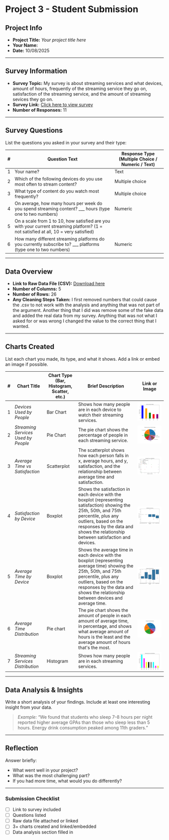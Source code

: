 # Project 3 -  Student Submission

## Project Info
- **Project Title:** _Your project title here_
- **Your Name:**
- **Date:** 10/08/2025

---

## Survey Information
- **Survey Topic:** My survey is about streaming services and what devices, amount of hours, frequently of the streaming service they go on, satisfaction of the streaming service, and the amount of streaming sevices they go on.
- **Survey Link:** [Click here to view survey](https://docs.google.com/forms/d/1I42bcyZIuZbXKUykX20CxfEDr_9rBh6pLJVtu-BLHvQ/edit)
- **Number of Responses:** 11

---

## Survey Questions
List the questions you asked in your survey and their type:

| # | Question Text | Response Type (Multiple Choice / Numeric / Text) |
|---|---------------|-------------------------------------------------|
| 1 | Your name?| Text
| 2 | Which of the following devices do you use most often to stream content?| Multiple choice
| 3 | What type of content do you watch most frequently?| Multiple choice
| 4 | On average, how many hours per week do you spend streaming content? ___ hours (type one to two numbers)| Numeric
| 5 | On a scale from 1 to 10, how satisfied are you with your current streaming platform? (1 = not satisfied at all, 10 = very satisfied)| 
| 6 | How many different streaming platforms do you currently subscribe to? ___ platforms (type one to two numbers)| Numeric



---

## Data Overview
- **Link to Raw Data File (CSV):** [Download here](ef2.csv)
- **Number of Columns:** 5
- **Number of Rows:** 26
- **Any Cleaning Steps Taken:** I first removed numbers that could cause the .csv to not work with the analysis and anything that was not part of the argument. Another thing that I did was remove some of the fake data and added the real data from my survey. Anything that was not what I asked for or was wrong I changed the value to the correct thing that I wanted.

---

## Charts Created
List each chart you made, its type, and what it shows. Add a link or embed an image if possible.

| # | Chart Title | Chart Type (Bar, Histogram, Scatter, etc.) | Brief Description | Link or Image |
|---|-------------|-------------------------------------------|-------------------|---------------|
| 1 | _Devices Used by People_ | Bar Chart | Shows how many people are in each device to watch their streaming services. | ![Chart 1](Figure_1.png) |
| 2 | _Streaming Services Used by People_ | Pie Chart | The pie chart shows the percentage of people in each streaming service. | ![Chart 2](Figure_2.png) |
| 3 | _Average Time vs Satisfaction_ | Scatterplot | The scatterplot shows how each person falls in x, average hours, and y, satisfaction, and the relationship between average time and satisfaction. | ![Chart 3](Figure_3.png) |
| 4 | _Satisfaction by Device_ | Boxplot | Shows the satisfaction in each device with the boxplot (representing satisfaction) showing the 25th, 50th, and 75th percentile, plus any outliers, based on the responses by the data and shows the relationship between satisfaction and devices. | ![Chart 4](Figure_4.png) |
| 5 | _Average Time by Device_ | Boxplot | Shows the average time in each device with the boxplot (representing average time) showing the 25th, 50th, and 75th percentile, plus any outliers, based on the responses by the data and shows the relationship between devices and average time. | ![Chart 5](Figure_5.png) |
| 6 | _Average Time Distribution_ | Pie chart | The pie chart shows the amount of people in each amount of average time, in percentage, and shows what average amount of hours is the least and the average amount of hours that's the most. | ![Chart 6](Figure_6.png) |
| 7 | _Streaming Services Distribution_ | Histogram | Shows how many people are in each streaming services. | ![Chart 7](Figure_7.png) |


---

## Data Analysis & Insights
Write a short analysis of your findings. Include at least one interesting insight from your data.

> _Example:_ “We found that students who sleep 7–8 hours per night reported higher average GPAs than those who sleep less than 5 hours. Energy drink consumption peaked among 11th graders.”

---

## Reflection
Answer briefly:
- What went well in your project?
- What was the most challenging part?
- If you had more time, what would you do differently?

---

### Submission Checklist
- [ ] Link to survey included
- [ ] Questions listed
- [ ] Raw data file attached or linked
- [ ] 3+ charts created and linked/embedded
- [ ] Data analysis section filled in